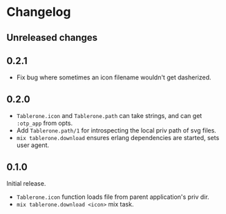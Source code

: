 # Changelog

## Unreleased changes

## 0.2.1

- Fix bug where sometimes an icon filename wouldn't get dasherized.

## 0.2.0

- `Tablerone.icon` and `Tablerone.path` can take strings, and can get `:otp_app` from opts.
- Add `Tablerone.path/1` for introspecting the local priv path of svg files.
- `mix tablerone.download` ensures erlang dependencies are started, sets user agent.

## 0.1.0

Initial release.

- `Tablerone.icon` function loads file from parent application's priv dir.
- `mix tablerone.download <icon>` mix task.


